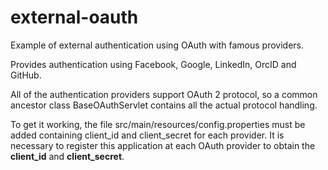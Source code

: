 # external-oauth
Example of external authentication using OAuth with famous providers. 

Provides authentication using Facebook, Google, LinkedIn, OrcID and GitHub.
 
All of the authentication providers support OAuth 2 protocol, so a common ancestor class BaseOAuthServlet contains all the actual protocol handling.
 
To get it working, the file src/main/resources/config.properties must be added containing client_id and client_secret for each provider. It is necessary to register this application at each OAuth provider to obtain the **client_id** and **client_secret**.
   
   
